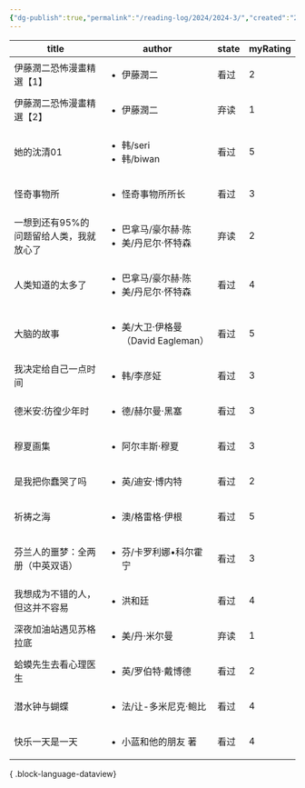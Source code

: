 ```yaml
---
{"dg-publish":true,"permalink":"/reading-log/2024/2024-3/","created":"2025-06-07T16:07:02.582+08:00"}
---
```


| title                 | author                                        | state | myRating |
| --------------------- | --------------------------------------------- | ----- | -------- |
| 伊藤潤二恐怖漫畫精選【1】         | <ul><li>伊藤潤二</li></ul>                        | 看过    | 2        |
| 伊藤潤二恐怖漫畫精選【2】         | <ul><li>伊藤潤二</li></ul>                        | 弃读    | 1        |
| 她的沈清01                | <ul><li>韩/seri</li><li>韩/biwan</li></ul>      | 看过    | 5        |
| 怪奇事物所                 | <ul><li>怪奇事物所所长</li></ul>                     | 看过    | 3        |
| 一想到还有95%的问题留给人类，我就放心了 | <ul><li>巴拿马/豪尔赫·陈</li><li>美/丹尼尔·怀特森</li></ul> | 弃读    | 2        |
| 人类知道的太多了              | <ul><li>巴拿马/豪尔赫·陈</li><li>美/丹尼尔·怀特森</li></ul> | 看过    | 4        |
| 大脑的故事                 | <ul><li>美/大卫·伊格曼（David Eagleman）</li></ul>    | 看过    | 5        |
| 我决定给自己一点时间            | <ul><li>韩/李彦姃</li></ul>                       | 看过    | 3        |
| 德米安:彷徨少年时             | <ul><li>德/赫尔曼·黑塞</li></ul>                    | 看过    | 3        |
| 穆夏画集                  | <ul><li>阿尔丰斯·穆夏</li></ul>                     | 看过    | 3        |
| 是我把你蠢哭了吗              | <ul><li>英/迪安·博内特</li></ul>                    | 看过    | 2        |
| 祈祷之海                  | <ul><li>澳/格雷格·伊根</li></ul>                    | 看过    | 5        |
| 芬兰人的噩梦：全两册（中英双语）      | <ul><li>芬/卡罗利娜•科尔霍宁</li></ul>                 | 看过    | 3        |
| 我想成为不错的人，但这并不容易       | <ul><li>洪和廷</li></ul>                         | 看过    | 4        |
| 深夜加油站遇见苏格拉底           | <ul><li>美/丹·米尔曼</li></ul>                     | 弃读    | 1        |
| 蛤蟆先生去看心理医生            | <ul><li>英/罗伯特·戴博德</li></ul>                   | 看过    | 2        |
| 潜水钟与蝴蝶                | <ul><li>法/让-多米尼克·鲍比</li></ul>                 | 看过    | 4        |
| 快乐一天是一天               | <ul><li>小蓝和他的朋友 著</li></ul>                   | 看过    | 4        |

{ .block-language-dataview}